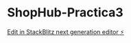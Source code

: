 # ShopHub-Practica3

[Edit in StackBlitz next generation editor ⚡️](https://stackblitz.com/~/github.com/ssjoker906/ShopHub-Practica3)